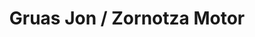 ---
title: "Gruas Jon / Zornotza Motor"
url: /amorebieta-etxano/gruas-jon-zornotza-motor/
shop: reparación de automóviles
---